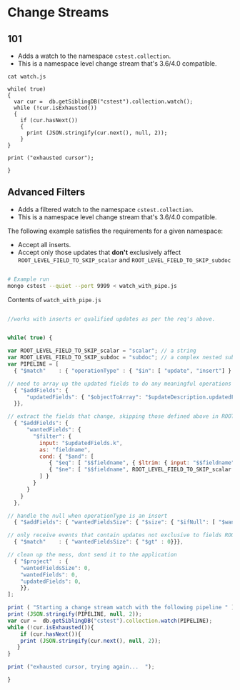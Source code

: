 # Change Streams




## 101

- Adds a watch to the namespace `cstest.collection`.
- This is a namespace level change stream that's 3.6/4.0 compatible.

```
cat watch.js

while( true) 
{
  var cur =  db.getSiblingDB("cstest").collection.watch();
  while (!cur.isExhausted())
  {
    if (cur.hasNext())
    {
      print (JSON.stringify(cur.next(), null, 2));
    }
}

print ("exhausted cursor");

}
```


## Advanced Filters


- Adds a filtered watch to the namespace `cstest.collection`.
- This is a namespace level change stream that's 3.6/4.0 compatible.


The following example satisfies the requirements for a given namespace:

- Accept all inserts.
- Accept only those updates that __don't__ exclusively affect `ROOT_LEVEL_FIELD_TO_SKIP_scalar` and `ROOT_LEVEL_FIELD_TO_SKIP_subdoc`

```bash

# Example run
mongo cstest --quiet --port 9999 < watch_with_pipe.js
```

Contents of `watch_with_pipe.js`

```javascript

//works with inserts or qualified updates as per the req's above.


while( true) {

var ROOT_LEVEL_FIELD_TO_SKIP_scalar = "scalar"; // a string
var ROOT_LEVEL_FIELD_TO_SKIP_subdoc = "subdoc"; // a complex nested subdocument
var PIPELINE = [
  { "$match"    : { "operationType" : { "$in": [ "update", "insert"] }  }},

// need to array up the updated fields to do any meaningful operations on it.
  { "$addFields": {
      "updatedFields": { "$objectToArray": "$updateDescription.updatedFields" },
  }},

// extract the fields that change, skipping those defined above in ROOT_LEVEL*
  { "$addFields": {
      "wantedFields": {
        "$filter": {
          input: "$updatedFields.k",
          as: "fieldname",
          cond: { "$and": [
             { "$eq": [ "$$fieldname", { $ltrim: { input: "$$fieldname",  chars: ROOT_LEVEL_FIELD_TO_SKIP_subdoc } } ] },
             { "$ne": [ "$$fieldname", ROOT_LEVEL_FIELD_TO_SKIP_scalar ] }
          ] }
        }
      }
    }
  },

// handle the null when operationType is an insert
  { "$addFields": { "wantedFieldsSize": { "$size": { "$ifNull": [ "$wantedFields", ["operationType==insert"] ] } }}},

// only receive events that contain updates not exclusive to fields ROOT_LEVEL* ||  are inserts.
  { "$match"    : { "wantedFieldsSize": { "$gt" : 0}}},

// clean up the mess, dont send it to the application
  { "$project"  : {
    "wantedFieldsSize": 0,
    "wantedFields": 0,
    "updatedFields": 0,
    }},
];

print ( "Starting a change stream watch with the following pipeline " );
print (JSON.stringify(PIPELINE, null, 2));
var cur =  db.getSiblingDB("cstest").collection.watch(PIPELINE);
while (!cur.isExhausted()){
    if (cur.hasNext()){
    print (JSON.stringify(cur.next(), null, 2));
   }
}

print ("exhausted cursor, trying again...  ");

}
```
